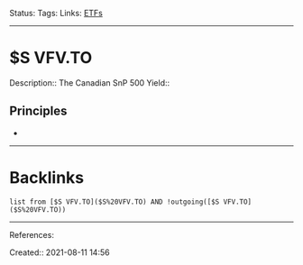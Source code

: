 Status: 
Tags: 
Links: [ETFs](ETFs)
___
# $S VFV.TO
Description:: The Canadian SnP 500
Yield::
## Principles
- 
___
# Backlinks
```dataview
list from [$S VFV.TO]($S%20VFV.TO) AND !outgoing([$S VFV.TO]($S%20VFV.TO))
```
___
References:

Created:: 2021-08-11 14:56

